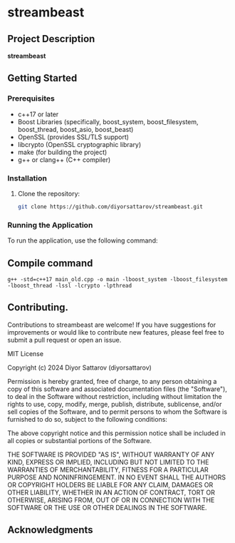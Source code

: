 # streambeast

## Project Description

**streambeast** 

## Getting Started

### Prerequisites

- c++17 or later
- Boost Libraries (specifically, boost_system, boost_filesystem, boost_thread, boost_asio, boost_beast)
- OpenSSL (provides SSL/TLS support)
- libcrypto (OpenSSL cryptographic library)
- make (for building the project)
- g++ or clang++ (C++ compiler)

### Installation

1. Clone the repository:
    ```bash
    git clone https://github.com/diyorsattarov/streambeast.git
    ```

### Running the Application

To run the application, use the following command:

## Compile command
`g++ -std=c++17 main_old.cpp -o main -lboost_system -lboost_filesystem -lboost_thread -lssl -lcrypto -lpthread`

## Contributing.

Contributions to streambeast are welcome! If you have suggestions for improvements or would like to contribute new features, please feel free to submit a pull request or open an issue.

MIT License

Copyright (c) 2024 Diyor Sattarov (diyorsattarov) 

Permission is hereby granted, free of charge, to any person obtaining a copy of this software and associated documentation files (the "Software"), to deal in the Software without restriction, including without limitation the rights to use, copy, modify, merge, publish, distribute, sublicense, and/or sell copies of the Software, and to permit persons to whom the Software is furnished to do so, subject to the following conditions:

The above copyright notice and this permission notice shall be included in all copies or substantial portions of the Software.

THE SOFTWARE IS PROVIDED "AS IS", WITHOUT WARRANTY OF ANY KIND, EXPRESS OR IMPLIED, INCLUDING BUT NOT LIMITED TO THE WARRANTIES OF MERCHANTABILITY, FITNESS FOR A PARTICULAR PURPOSE AND NONINFRINGEMENT. IN NO EVENT SHALL THE AUTHORS OR COPYRIGHT HOLDERS BE LIABLE FOR ANY CLAIM, DAMAGES OR OTHER LIABILITY, WHETHER IN AN ACTION OF CONTRACT, TORT OR OTHERWISE, ARISING FROM, OUT OF OR IN CONNECTION WITH THE SOFTWARE OR THE USE OR OTHER DEALINGS IN THE SOFTWARE.

## Acknowledgments


